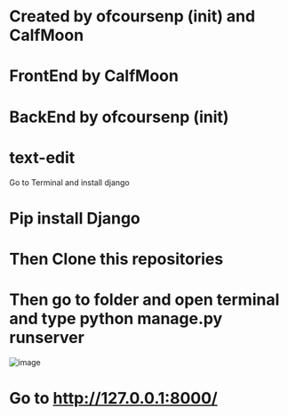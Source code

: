 # Created by ofcoursenp (__init__) and CalfMoon
# FrontEnd by CalfMoon
# BackEnd by ofcoursenp (__init__)

# text-edit

Go to Terminal and install django

# Pip install Django

# Then Clone this repositories


# Then go to folder and open terminal and type python manage.py runserver

![image](https://user-images.githubusercontent.com/89521099/201459078-4c7a87d6-55c6-4d4e-a5b6-f5048045ef95.png)

# Go to http://127.0.0.1:8000/

